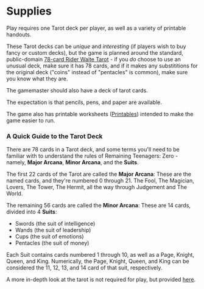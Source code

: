 # Supplies

Play requires one Tarot deck per player, as well as a variety of printable handouts.

These Tarot decks can be _unique_ and _interesting_ (if players wish to buy fancy or custom decks),
but the game is planned around the standard, public-domain
[78-card Rider Waite Tarot](https://en.wikipedia.org/wiki/Rider%E2%80%93Waite_Tarot) -
if you _do_ choose to use an unusual deck, make sure it has 78 cards, and if it makes any substititions for the original deck
("coins" instead of "pentacles" is common), make sure you know what they are.

The gamemaster should also have a deck of tarot cards.

The expectation is that pencils, pens, and paper are available.

The game also has printable worksheets ([Printables](./supplies/printables.md)) intended to make the game easier to run.

### A Quick Guide to the Tarot Deck

There are 78 cards in a Tarot deck, and some terms you'll need to be familiar with to understand
the rules of Remaining Teenagers: Zero - namely, **Major Arcana**, **Minor Arcana**, and the **Suits**.

The first 22 cards of the Tarot are called the **Major Arcana**: These are the named cards, and they're
numbered 0 through 21. The Fool, The Magician, Lovers, The Tower, The Hermit, all the way through Judgement
and The World.

The remaining 56 cards are called the **Minor Arcana**: These are 14 cards, divided into 4 **Suits**:

* Swords (the suit of intelligence)
* Wands (the suit of leadership)
* Cups (the suit of emotions)
* Pentacles (the suit of money)

Each Suit contains cards numbered 1 through 10, as well as a Page, Knight, Queen, and King. Numerically,
the Page, Knight, Queen, and King can be considered the 11, 12, 13, and 14 card of that suit, respectively.

A more in-depth look at the tarot is not required for play, but provided [here](./card_index.md).